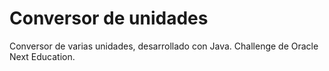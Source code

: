 # Conversor de unidades

Conversor de varias unidades, desarrollado con Java. Challenge de Oracle Next Education.
